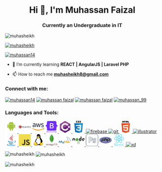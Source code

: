<!DOCTYPE html>

<h1 align="center">Hi 👋, I'm Muhassan Faizal</h1>
<h3 align="center">Currently an Undergraduate in IT</h3>

<p align="left"> <img src="https://komarev.com/ghpvc/?username=muhasheikh&label=Profile%20views&color=0e75b6&style=flat" alt="muhasheikh" /> </p>

<p align="left"> <a href="https://github.com/ryo-ma/github-profile-trophy"><img src="https://github-profile-trophy.vercel.app/?username=muhasheikh" alt="muhasheikh" /></a> </p>

<p align="left"> <a href="https://twitter.com/muhassan14" target="blank"><img src="https://img.shields.io/twitter/follow/muhassan14?logo=twitter&style=for-the-badge" alt="muhassan14" /></a> </p>

- 🌱 I’m currently learning **REACT | AngularJS | Laravel PHP**

- 📫 How to reach me **muhasheikh8@gmail.com**

<h3 align="left">Connect with me:</h3>
<p align="left">
<a href="https://twitter.com/muhassan14" target="blank"><img align="center" src="https://cdn.jsdelivr.net/npm/simple-icons@3.0.1/icons/twitter.svg" alt="muhassan14" height="30" width="40" /></a>
<a href="https://linkedin.com/in/muhassan faizal" target="blank"><img align="center" src="https://cdn.jsdelivr.net/npm/simple-icons@3.0.1/icons/linkedin.svg" alt="muhassan faizal" height="30" width="40" /></a>
<a href="https://fb.com/muhassan faizal" target="blank"><img align="center" src="https://cdn.jsdelivr.net/npm/simple-icons@3.0.1/icons/facebook.svg" alt="muhassan faizal" height="30" width="40" /></a>
<a href="https://instagram.com/muhassan_99" target="blank"><img align="center" src="https://cdn.jsdelivr.net/npm/simple-icons@3.0.1/icons/instagram.svg" alt="muhassan_99" height="30" width="40" /></a>
</p>

<h3 align="left">Languages and Tools:</h3>
<p align="left"> <a href="https://developer.android.com" target="_blank"> <img src="https://raw.githubusercontent.com/devicons/devicon/master/icons/android/android-original-wordmark.svg" alt="android" width="40" height="40"/> </a> <a href="https://angular.io" target="_blank"> <img src="https://raw.githubusercontent.com/devicons/devicon/master/icons/angularjs/angularjs-original-wordmark.svg" alt="angularjs" width="40" height="40"/> </a> <a href="https://aws.amazon.com" target="_blank"> <img src="https://raw.githubusercontent.com/devicons/devicon/master/icons/amazonwebservices/amazonwebservices-original-wordmark.svg" alt="aws" width="40" height="40"/> </a> <a href="https://getbootstrap.com" target="_blank"> <img src="https://raw.githubusercontent.com/devicons/devicon/master/icons/bootstrap/bootstrap-plain-wordmark.svg" alt="bootstrap" width="40" height="40"/> </a> <a href="https://www.w3schools.com/cs/" target="_blank"> <img src="https://raw.githubusercontent.com/devicons/devicon/master/icons/csharp/csharp-original.svg" alt="csharp" width="40" height="40"/> </a> <a href="https://www.w3schools.com/css/" target="_blank"> <img src="https://raw.githubusercontent.com/devicons/devicon/master/icons/css3/css3-original-wordmark.svg" alt="css3" width="40" height="40"/> </a> <a href="https://firebase.google.com/" target="_blank"> <img src="https://www.vectorlogo.zone/logos/firebase/firebase-icon.svg" alt="firebase" width="40" height="40"/> </a> <a href="https://git-scm.com/" target="_blank"> <img src="https://www.vectorlogo.zone/logos/git-scm/git-scm-icon.svg" alt="git" width="40" height="40"/> </a> <a href="https://www.w3.org/html/" target="_blank"> <img src="https://raw.githubusercontent.com/devicons/devicon/master/icons/html5/html5-original-wordmark.svg" alt="html5" width="40" height="40"/> </a> <a href="https://www.adobe.com/in/products/illustrator.html" target="_blank"> <img src="https://www.vectorlogo.zone/logos/adobe_illustrator/adobe_illustrator-icon.svg" alt="illustrator" width="40" height="40"/> </a> <a href="https://www.java.com" target="_blank"> <img src="https://raw.githubusercontent.com/devicons/devicon/master/icons/java/java-original.svg" alt="java" width="40" height="40"/> </a> <a href="https://developer.mozilla.org/en-US/docs/Web/JavaScript" target="_blank"> <img src="https://raw.githubusercontent.com/devicons/devicon/master/icons/javascript/javascript-original.svg" alt="javascript" width="40" height="40"/> </a> <a href="https://www.linux.org/" target="_blank"> <img src="https://raw.githubusercontent.com/devicons/devicon/master/icons/linux/linux-original.svg" alt="linux" width="40" height="40"/> </a> <a href="https://www.mongodb.com/" target="_blank"> <img src="https://raw.githubusercontent.com/devicons/devicon/master/icons/mongodb/mongodb-original-wordmark.svg" alt="mongodb" width="40" height="40"/> </a> <a href="https://www.mysql.com/" target="_blank"> <img src="https://raw.githubusercontent.com/devicons/devicon/master/icons/mysql/mysql-original-wordmark.svg" alt="mysql" width="40" height="40"/> </a> <a href="https://nodejs.org" target="_blank"> <img src="https://raw.githubusercontent.com/devicons/devicon/master/icons/nodejs/nodejs-original-wordmark.svg" alt="nodejs" width="40" height="40"/> </a> <a href="https://www.photoshop.com/en" target="_blank"> <img src="https://raw.githubusercontent.com/devicons/devicon/master/icons/photoshop/photoshop-line.svg" alt="photoshop" width="40" height="40"/> </a> <a href="https://www.php.net" target="_blank"> <img src="https://raw.githubusercontent.com/devicons/devicon/master/icons/php/php-original.svg" alt="php" width="40" height="40"/> </a> <a href="https://reactjs.org/" target="_blank"> <img src="https://raw.githubusercontent.com/devicons/devicon/master/icons/react/react-original-wordmark.svg" alt="react" width="40" height="40"/> </a> <a href="https://www.adobe.com/products/xd.html" target="_blank"> <img src="https://cdn.worldvectorlogo.com/logos/adobe-xd.svg" alt="xd" width="40" height="40"/> </a> </p>

<p><img align="left" src="https://github-readme-stats.vercel.app/api/top-langs?username=muhasheikh&show_icons=true&locale=en&layout=compact" alt="muhasheikh" /></p>

<p>&nbsp;<img align="center" src="https://github-readme-stats.vercel.app/api?username=muhasheikh&show_icons=true&locale=en" alt="muhasheikh" /></p>

<p><img align="center" src="https://github-readme-streak-stats.herokuapp.com/?user=muhasheikh&" alt="muhasheikh" /></p>



</html>
